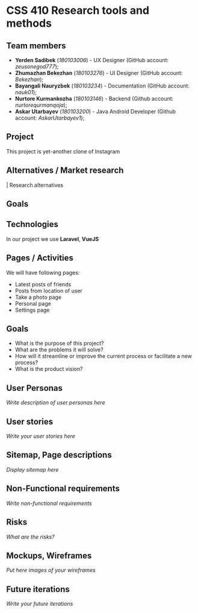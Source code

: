 # CSS 410 Research tools and methods
## Team members
+ **Yerden Sadibek** (*180103006*) - UX Designer (GitHub account: *zeusonegod777*);
+ **Zhumazhan Bekezhan** (*180103276*) - UI Designer (GitHub account: *Bekezhan*);
+ **Bayangali Nauryzbek** (*180103234*) - Documentation (GitHub account: *nauk01*);
+ **Nurtore Kurmankozha** (*180103146*) - Backend (Github account: *nurtorequrmanqoja*);
+ **Askar Utarbayev** (*180103200*) - Java Android Developer (Github account: *AskarUtarbayev1*);
## Project
This project is yet-another clone of Instagram

## Alternatives / Market research
| Research alternatives

## Goals


## Technologies
In our project we use **Laravel**, **VueJS**

## Pages / Activities 
We will have following pages:
- Latest posts of friends
- Posts from location of user
- Take a photo page
- Personal page
- Settings page

## Goals
* What is the purpose of this project?
* What are the problems it will solve?
* How will it streamline or improve the current process or facilitate a new process?
* What is the product vision?

## User Personas
*Write description of user personas here*  

## User stories

*Write your user stories here*

## Sitemap, Page descriptions

*Display sitemap here*

## Non-Functional requirements
*Write non-functional requirements*

## Risks
*What are the risks?*

## Mockups, Wireframes
*Put here images of your wireframes*

## Future iterations
*Write your future iterations*
